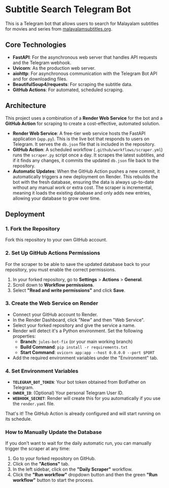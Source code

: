 # Subtitle Search Telegram Bot

This is a Telegram bot that allows users to search for Malayalam subtitles for movies and series from [malayalamsubtitles.org](https://malayalamsubtitles.org).

## Core Technologies
- **FastAPI**: For the asynchronous web server that handles API requests and the Telegram webhook.
- **Uvicorn**: As the production web server.
- **aiohttp**: For asynchronous communication with the Telegram Bot API and for downloading files.
- **BeautifulSoup4/requests**: For scraping the subtitle data.
- **GitHub Actions**: For automated, scheduled scraping.

## Architecture

This project uses a combination of a **Render Web Service** for the bot and a **GitHub Action** for scraping to create a cost-effective, automated solution.

- **Render Web Service**: A free-tier web service hosts the FastAPI application (`app.py`). This is the live bot that responds to users on Telegram. It serves the `db.json` file that is included in the repository.
- **GitHub Action**: A scheduled workflow (`.github/workflows/scraper.yml`) runs the `scraper.py` script once a day. It scrapes the latest subtitles, and if it finds any changes, it commits the updated `db.json` file back to the repository.
- **Automatic Updates**: When the GitHub Action pushes a new commit, it automatically triggers a new deployment on Render. This rebuilds the bot with the fresh database, ensuring the data is always up-to-date without any manual work or extra cost. The scraper is incremental, meaning it loads the existing database and only adds new entries, allowing your database to grow over time.

## Deployment

### 1. Fork the Repository

Fork this repository to your own GitHub account.

### 2. Set Up GitHub Actions Permissions

For the scraper to be able to save the updated database back to your repository, you must enable the correct permissions.

1.  In your forked repository, go to **Settings** > **Actions** > **General**.
2.  Scroll down to **Workflow permissions**.
3.  Select **"Read and write permissions"** and click **Save**.

### 3. Create the Web Service on Render

- Connect your GitHub account to Render.
- In the Render Dashboard, click "New" and then "Web Service".
- Select your forked repository and give the service a name.
- Render will detect it's a Python environment. Set the following properties:
  - **Branch**: `jules-bot-fix` (or your main working branch)
  - **Build Command**: `pip install -r requirements.txt`
  - **Start Command**: `uvicorn app:app --host 0.0.0.0 --port $PORT`
- Add the required environment variables under the "Environment" tab.

### 4. Set Environment Variables

- **`TELEGRAM_BOT_TOKEN`**: Your bot token obtained from BotFather on Telegram.
- **`OWNER_ID`**: (Optional) Your personal Telegram User ID.
- **`WEBHOOK_SECRET`**: Render will create this for you automatically if you use the `render.yaml` file.

That's it! The GitHub Action is already configured and will start running on its schedule.

### How to Manually Update the Database

If you don't want to wait for the daily automatic run, you can manually trigger the scraper at any time:
1.  Go to your forked repository on GitHub.
2.  Click on the **"Actions"** tab.
3.  In the left sidebar, click on the **"Daily Scraper"** workflow.
4.  Click the **"Run workflow"** dropdown button and then the green **"Run workflow"** button to start the process.
